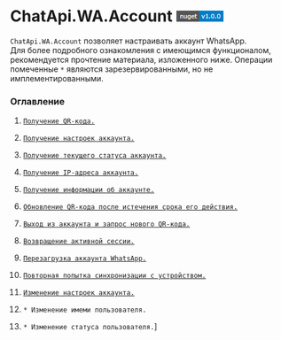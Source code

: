 # ChatApi.WA.Account [![NuGet version (ChatApi.WA.Account)](../../../../Images/NuGetVersions/ChatApi.WA.Account_NuGetVersion.png)](https://www.nuget.org/packages/ChatApi.WA.Account/)
`ChatApi.WA.Account` позволяет настраивать аккаунт WhatsApp. <br/>
Для более подробного ознакомления с имеющимся функционалом, рекомендуется прочтение материала, изложенного ниже.
Операции помеченные `*` являются зарезервированными, но не имплементированными.

### Оглавление

1.  [`Получение QR-кода.`](Operations/GetQrCode.md)
2.  [`Получение настроек аккаунта.`](Operations/GetSettings.md)
3.  [`Получение текущего статуса аккаунта.`](Operations/GetStatus.md)
4.  [`Получение IP-адреса аккаунта.`](Operations/GetOutputIPAddress.md)
5.  [`Получение информации об аккаунте.`](Operations/GetAccountInformation.md)

6.  [`Обновление QR-кода после истечения срока его действия.`](Operations/Expiry.md)
7.  [`Выход из аккаунта и запрос нового QR-кода.`](Operations/Logout.md)
8.  [`Возвращение активной сессии.`](Operations/Takeover.md)
9.  [`Перезагрузка аккаунта WhatsApp.`](Operations/AccountReboot.md)
10.  [`Повторная попытка синхронизации с устройством.`](Operations/RetrySynchronize.md)
11.  [`Изменение настроек аккаунта.`](Operations/ChangeSettings.md)
12.  `* Изменение имеми пользователя.`
13.  `* Изменение статуса пользователя.`]
